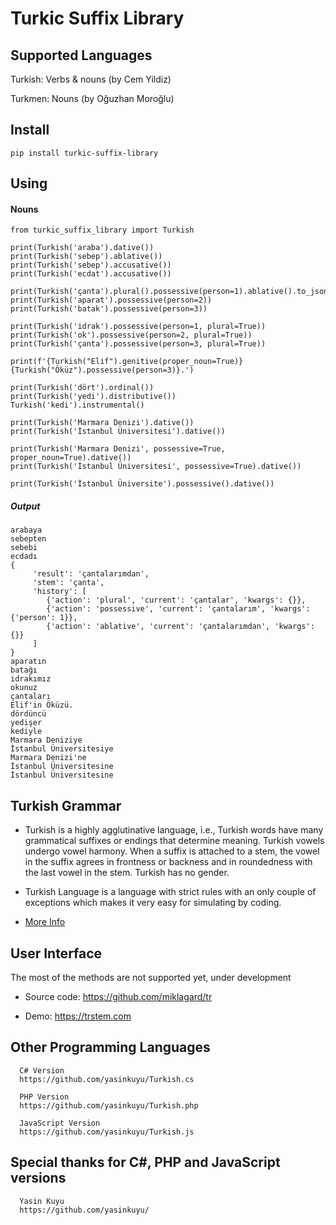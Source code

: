 Turkic Suffix Library
=====================

## Supported Languages

   Turkish: Verbs & nouns (by Cem Yildiz)

   Turkmen: Nouns (by Oğuzhan Moroğlu)

## Install 
    pip install turkic-suffix-library

## Using

#### Nouns
    from turkic_suffix_library import Turkish

    print(Turkish('araba').dative())
    print(Turkish('sebep').ablative())
    print(Turkish('sebep').accusative())
    print(Turkish('ecdat').accusative())
   
    print(Turkish('çanta').plural().possessive(person=1).ablative().to_json())
    print(Turkish('aparat').possessive(person=2))
    print(Turkish('batak').possessive(person=3))
   
    print(Turkish('idrak').possessive(person=1, plural=True))
    print(Turkish('ok').possessive(person=2, plural=True))
    print(Turkish('çanta').possessive(person=3, plural=True))
   
    print(f'{Turkish("Elif").genitive(proper_noun=True)} {Turkish("Öküz").possessive(person=3)}.')
   
    print(Turkish('dört').ordinal())
    print(Turkish('yedi').distributive())
    Turkish('kedi').instrumental()

    print(Turkish('Marmara Denizi').dative())
    print(Turkish('İstanbul Üniversitesi').dative())

    print(Turkish('Marmara Denizi', possessive=True, proper_noun=True).dative())
    print(Turkish('İstanbul Üniversitesi', possessive=True).dative())

    print(Turkish('İstanbul Üniversite').possessive().dative())

##### Output
    arabaya
    sebepten
    sebebi
    ecdadı
    {
         'result': 'çantalarımdan', 
         'stem': 'çanta', 
         'history': [
            {'action': 'plural', 'current': 'çantalar', 'kwargs': {}}, 
            {'action': 'possessive', 'current': 'çantalarım', 'kwargs': {'person': 1}}, 
            {'action': 'ablative', 'current': 'çantalarımdan', 'kwargs': {}}
         ]
    }
    aparatın
    batağı
    idrakımız
    okunuz
    çantaları
    Elif'in Öküzü.
    dördüncü
    yedişer
    kediyle
    Marmara Deniziye
    İstanbul Üniversitesiye
    Marmara Denizi'ne
    İstanbul Üniversitesine
    İstanbul Üniversitesine


## Turkish Grammar
 * Turkish is a highly agglutinative language, i.e., Turkish words have many 
   grammatical suffixes or endings that determine meaning. Turkish vowels 
   undergo vowel harmony. When a suffix is attached to a stem, the vowel in 
   the suffix agrees in frontness or backness and in roundedness with the last 
   vowel in the stem. Turkish has no gender.

 * Turkish Language is a language with strict rules with an only couple of 
   exceptions which makes it very easy for simulating by coding.

 * [More Info](http://en.wikipedia.org/wiki/Turkish_grammar)

## User Interface

The most of the methods are not supported yet, under development

* Source code: https://github.com/miklagard/tr

* Demo: https://trstem.com

## Other Programming Languages 
      C# Version
      https://github.com/yasinkuyu/Turkish.cs
      
      PHP Version
      https://github.com/yasinkuyu/Turkish.php
      
      JavaScript Version
      https://github.com/yasinkuyu/Turkish.js


## Special thanks for C#, PHP and JavaScript versions
      Yasin Kuyu
      https://github.com/yasinkuyu/